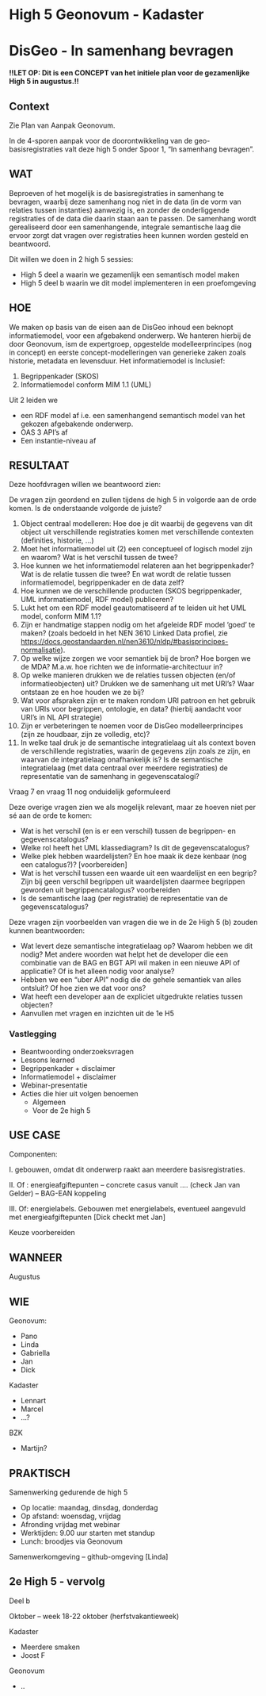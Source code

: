 # High 5 Geonovum - Kadaster
# DisGeo - In samenhang bevragen

**!!**LET OP: Dit is een **CONCEPT** van het initiele plan voor de gezamenlijke High 5 in augustus.**!!**

## Context
Zie Plan van Aanpak Geonovum.

In de 4-sporen aanpak voor de doorontwikkeling van de geo-basisregistraties valt deze high 5 onder Spoor 1, “In samenhang bevragen”. 

## WAT
Beproeven of het mogelijk is de basisregistraties in samenhang te bevragen, waarbij deze samenhang nog niet in de data (in de vorm van relaties tussen instanties) aanwezig is, en zonder de onderliggende registraties of de data die daarin staan aan te passen. De samenhang wordt gerealiseerd door een samenhangende, integrale semantische laag die ervoor zorgt dat vragen over registraties heen kunnen worden gesteld en beantwoord. 

Dit willen we doen in 2 high 5 sessies: 
-	High 5 deel a waarin we gezamenlijk een semantisch model maken
-	High 5 deel b waarin we dit model implementeren in een proefomgeving

## HOE
We maken op basis van de eisen aan de DisGeo inhoud een beknopt informatiemodel, voor een afgebakend onderwerp. We hanteren hierbij de door Geonovum, ism de expertgroep, opgestelde modelleerprincipes (nog in concept) en eerste concept-modelleringen van generieke zaken zoals historie, metadata en levensduur. Het informatiemodel is Inclusief:
1.	Begrippenkader (SKOS)
2.	Informatiemodel conform MIM 1.1 (UML)

Uit 2 leiden we 
- een RDF model af i.e. een samenhangend semantisch model van het gekozen afgebakende onderwerp. 
- OAS 3 API’s af
- Een instantie-niveau af

## RESULTAAT
Deze hoofdvragen willen we beantwoord zien: 

<aside class="issue">De vragen zijn geordend en zullen tijdens de high 5 in volgorde aan de orde komen. Is de onderstaande volgorde de juiste?</aside>

1. Object centraal modelleren: Hoe doe je dit waarbij de gegevens van dit object uit verschillende registraties komen met verschillende contexten (definities, historie, …)
2. Moet het informatiemodel uit (2) een conceptueel of logisch model zijn en waarom? Wat is het verschil tussen de twee? 
3. Hoe kunnen we het informatiemodel relateren aan het begrippenkader? Wat is de relatie tussen die twee? En wat wordt de relatie tussen informatiemodel, begrippenkader en de data zelf?
4. Hoe kunnen we de verschillende producten (SKOS begrippenkader, UML informatiemodel, RDF model) publiceren?
5. Lukt het om een RDF model geautomatiseerd af te leiden uit het UML model, conform MIM 1.1? 
6. Zijn er handmatige stappen nodig om het afgeleide RDF model ‘goed’ te maken? (zoals bedoeld in het NEN 3610 Linked Data profiel, zie https://docs.geostandaarden.nl/nen3610/nldp/#basisprincipes-normalisatie). 
7. Op welke wijze zorgen we voor semantiek bij de bron? Hoe borgen we de MDA? M.a.w. hoe richten we de informatie-architectuur in?
8. Op welke manieren drukken we de relaties tussen objecten (en/of informatieobjecten) uit? Drukken we de samenhang uit met URI’s? Waar ontstaan ze en hoe houden we ze bij? 
9. Wat voor afspraken zijn er te maken rondom URI patroon en het gebruik van URIs voor begrippen, ontologie, en data? (hierbij aandacht voor URI’s in NL API strategie) 
10. Zijn er verbeteringen te noemen voor de DisGeo modelleerprincipes (zijn ze houdbaar, zijn ze volledig, etc)?
11. In welke taal druk je de semantische integratielaag uit als context boven de verschillende registraties, waarin de gegevens zijn zoals ze zijn, en waarvan de integratielaag onafhankelijk is? Is de semantische integratielaag (met data centraal over meerdere registraties) de representatie van de samenhang in gegevenscatalogi?

<aside class="issue">Vraag 7 en vraag 11 nog onduidelijk geformuleerd</aside>

Deze overige vragen zien we als mogelijk relevant, maar ze hoeven niet per sé aan de orde te komen: 
-	Wat is het verschil (en is er een verschil) tussen de begrippen- en gegevenscatalogus?
-	Welke rol heeft het UML klassediagram? Is dit de gegevenscatalogus?
-	Welke plek hebben waardelijsten? En hoe maak ik deze kenbaar (nog een catalogus?)? [voorbereiden]
-	Wat is het verschil tussen een waarde uit een waardelijst en een begrip? Zijn bij geen verschil begrippen uit waardelijsten daarmee begrippen geworden uit begrippencatalogus? voorbereiden
-	Is de semantische laag (per registratie) de representatie van de gegevenscatalogus?

Deze vragen zijn voorbeelden van vragen die we in de 2e High 5 (b) zouden kunnen beantwoorden: 
-	Wat levert deze semantische integratielaag op? Waarom hebben we dit nodig? Met andere woorden wat helpt het de developer die een combinatie van de BAG en BGT API wil maken in een nieuwe API of applicatie? Of is het alleen nodig voor analyse?
-	Hebben we een “uber API” nodig die de gehele semantiek van alles ontsluit? Of hoe zien we dat voor ons?
- Wat heeft een developer aan de expliciet uitgedrukte relaties tussen objecten?
-	Aanvullen met vragen en inzichten uit de 1e H5

### Vastlegging
- Beantwoording onderzoeksvragen
- Lessons learned
- Begrippenkader + disclaimer
- Informatiemodel + disclaimer
- Webinar-presentatie
- Acties die hier uit volgen benoemen
  - Algemeen
  - Voor de 2e high 5

## USE CASE
Componenten:

I.	gebouwen, omdat dit onderwerp raakt aan meerdere basisregistraties. 

II.	Of : energieafgiftepunten – concrete casus vanuit …. (check Jan van Gelder) – BAG-EAN koppeling

III.	Of: energielabels. Gebouwen met energielabels, eventueel aangevuld met energieafgiftepunten [Dick checkt met Jan]

Keuze voorbereiden

## WANNEER
Augustus

## WIE
Geonovum:
- Pano
- Linda
- Gabriella
- Jan 
- Dick

Kadaster
- Lennart
- Marcel
- …?

BZK
- Martijn?

## PRAKTISCH
Samenwerking gedurende de high 5
- Op locatie:	maandag, dinsdag, donderdag
- Op afstand: 	woensdag, vrijdag
- Afronding	vrijdag met webinar
- Werktijden:  	9.00 uur starten met standup
- Lunch: 		broodjes via Geonovum

Samenwerkomgeving – github-omgeving [Linda] 

## 2e High 5 - vervolg
Deel b 

Oktober – week 18-22 oktober (herfstvakantieweek)

Kadaster
- Meerdere smaken
- Joost F	 

Geonovum
- ..

